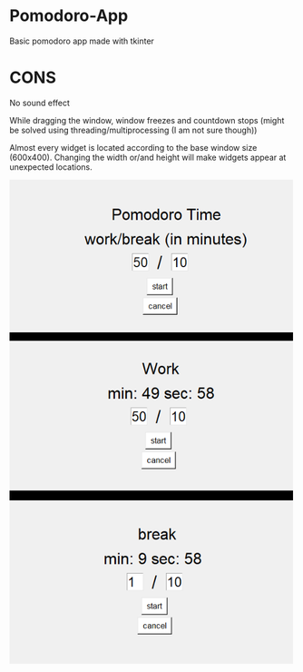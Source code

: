 # Pomodoro-App
Basic pomodoro app made with tkinter

# CONS
No sound effect

While dragging the window, window freezes and countdown stops (might be solved using threading/multiprocessing (I am not sure though)) 

Almost every widget is located according to the base window size (600x400). Changing the width or/and height will make widgets appear at unexpected locations.

<img src="ss.png" width="500">
